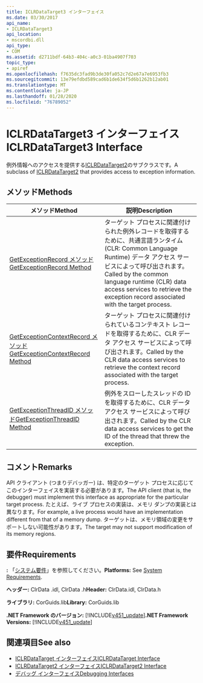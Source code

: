 ```yaml
---
title: ICLRDataTarget3 インターフェイス
ms.date: 03/30/2017
api_name:
- ICLRDataTarget3
api_location:
- mscordbi.dll
api_type:
- COM
ms.assetid: d2711bdf-64b3-404c-a0c3-01ba4907f703
topic_type:
- apiref
ms.openlocfilehash: f7635dc3fad9b3de30fa052c7d2e67a7e6953fb3
ms.sourcegitcommit: 13e79efdbd589cad6b1de634f5d6b1262b12ab01
ms.translationtype: MT
ms.contentlocale: ja-JP
ms.lasthandoff: 01/28/2020
ms.locfileid: "76789052"
---
```

# <a name="iclrdatatarget3-interface"></a><span data-ttu-id="7aece-102">ICLRDataTarget3 インターフェイス</span><span class="sxs-lookup"><span data-stu-id="7aece-102">ICLRDataTarget3 Interface</span></span>
<span data-ttu-id="7aece-103">例外情報へのアクセスを提供する[ICLRDataTarget2](iclrdatatarget2-interface.md)のサブクラスです。</span><span class="sxs-lookup"><span data-stu-id="7aece-103">A subclass of [ICLRDataTarget2](iclrdatatarget2-interface.md) that provides access to exception information.</span></span>  
  
## <a name="methods"></a><span data-ttu-id="7aece-104">メソッド</span><span class="sxs-lookup"><span data-stu-id="7aece-104">Methods</span></span>  
  
|<span data-ttu-id="7aece-105">メソッド</span><span class="sxs-lookup"><span data-stu-id="7aece-105">Method</span></span>|<span data-ttu-id="7aece-106">説明</span><span class="sxs-lookup"><span data-stu-id="7aece-106">Description</span></span>|  
|------------|-----------------|  
|[<span data-ttu-id="7aece-107">GetExceptionRecord メソッド</span><span class="sxs-lookup"><span data-stu-id="7aece-107">GetExceptionRecord Method</span></span>](iclrdatatarget3-getexceptionrecord-method.md)|<span data-ttu-id="7aece-108">ターゲット プロセスに関連付けられた例外レコードを取得するために、共通言語ランタイム (CLR: Common Language Runtime) データ アクセス サービスによって呼び出されます。</span><span class="sxs-lookup"><span data-stu-id="7aece-108">Called by the common language runtime (CLR) data access services to retrieve the exception record associated with the target process.</span></span>|  
|[<span data-ttu-id="7aece-109">GetExceptionContextRecord メソッド</span><span class="sxs-lookup"><span data-stu-id="7aece-109">GetExceptionContextRecord Method</span></span>](iclrdatatarget3-getexceptioncontextrecord-method.md)|<span data-ttu-id="7aece-110">ターゲット プロセスに関連付けられているコンテキスト レコードを取得するために、CLR データ アクセス サービスによって呼び出されます。</span><span class="sxs-lookup"><span data-stu-id="7aece-110">Called by the CLR data access services to retrieve the context record associated with the target process.</span></span>|  
|[<span data-ttu-id="7aece-111">GetExceptionThreadID メソッド</span><span class="sxs-lookup"><span data-stu-id="7aece-111">GetExceptionThreadID Method</span></span>](iclrdatatarget3-getexceptionthreadid-method.md)|<span data-ttu-id="7aece-112">例外をスローしたスレッドの ID を取得するために、CLR データ アクセス サービスによって呼び出されます。</span><span class="sxs-lookup"><span data-stu-id="7aece-112">Called by the CLR data access services to get the ID of the thread that threw the exception.</span></span>|  
  
## <a name="remarks"></a><span data-ttu-id="7aece-113">コメント</span><span class="sxs-lookup"><span data-stu-id="7aece-113">Remarks</span></span>  
 <span data-ttu-id="7aece-114">API クライアント (つまりデバッガー) は、特定のターゲット プロセスに応じてこのインターフェイスを実装する必要があります。</span><span class="sxs-lookup"><span data-stu-id="7aece-114">The API client (that is, the debugger) must implement this interface as appropriate for the particular target process.</span></span> <span data-ttu-id="7aece-115">たとえば、ライブ プロセスの実装は、メモリ ダンプの実装とは異なります。</span><span class="sxs-lookup"><span data-stu-id="7aece-115">For example, a live process would have an implementation different from that of a memory dump.</span></span> <span data-ttu-id="7aece-116">ターゲットは、メモリ領域の変更をサポートしない可能性があります。</span><span class="sxs-lookup"><span data-stu-id="7aece-116">The target may not support modification of its memory regions.</span></span>  
  
## <a name="requirements"></a><span data-ttu-id="7aece-117">要件</span><span class="sxs-lookup"><span data-stu-id="7aece-117">Requirements</span></span>  
 <span data-ttu-id="7aece-118">**:** 「[システム要件](../../../../docs/framework/get-started/system-requirements.md)」を参照してください。</span><span class="sxs-lookup"><span data-stu-id="7aece-118">**Platforms:** See [System Requirements](../../../../docs/framework/get-started/system-requirements.md).</span></span>  
  
 <span data-ttu-id="7aece-119">**ヘッダー:** ClrData .idl, ClrData .h</span><span class="sxs-lookup"><span data-stu-id="7aece-119">**Header:** ClrData.idl, ClrData.h</span></span>  
  
 <span data-ttu-id="7aece-120">**ライブラリ:** CorGuids.lib</span><span class="sxs-lookup"><span data-stu-id="7aece-120">**Library:** CorGuids.lib</span></span>  
  
 <span data-ttu-id="7aece-121">**.NET Framework のバージョン:** [!INCLUDE[v451_update](../../../../includes/net-current-v451-nov-plus.md)]</span><span class="sxs-lookup"><span data-stu-id="7aece-121">**.NET Framework Versions:** [!INCLUDE[v451_update](../../../../includes/net-current-v451-nov-plus.md)]</span></span>  
  
## <a name="see-also"></a><span data-ttu-id="7aece-122">関連項目</span><span class="sxs-lookup"><span data-stu-id="7aece-122">See also</span></span>

- [<span data-ttu-id="7aece-123">ICLRDataTarget インターフェイス</span><span class="sxs-lookup"><span data-stu-id="7aece-123">ICLRDataTarget Interface</span></span>](iclrdatatarget-interface.md)
- [<span data-ttu-id="7aece-124">ICLRDataTarget2 インターフェイス</span><span class="sxs-lookup"><span data-stu-id="7aece-124">ICLRDataTarget2 Interface</span></span>](iclrdatatarget2-interface.md)
- [<span data-ttu-id="7aece-125">デバッグ インターフェイス</span><span class="sxs-lookup"><span data-stu-id="7aece-125">Debugging Interfaces</span></span>](debugging-interfaces.md)
